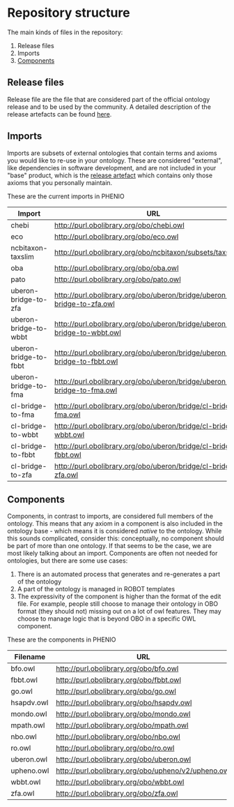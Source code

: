 # Repository structure

The main kinds of files in the repository:

1. Release files
2. Imports
3. [Components](#components)

## Release files
Release file are the file that are considered part of the official ontology release and to be used by the community. A detailed description of the release artefacts can be found [here](https://github.com/INCATools/ontology-development-kit/blob/master/docs/ReleaseArtefacts.md).

## Imports
Imports are subsets of external ontologies that contain terms and axioms you would like to re-use in your ontology. These are considered "external", like dependencies in software development, and are not included in your "base" product, which is the [release artefact](https://github.com/INCATools/ontology-development-kit/blob/master/docs/ReleaseArtefacts.md) which contains only those axioms that you personally maintain.

These are the current imports in PHENIO

| Import | URL | Type |
| ------ | --- | ---- |
| chebi | http://purl.obolibrary.org/obo/chebi.owl | None |
| eco | http://purl.obolibrary.org/obo/eco.owl | None |
| ncbitaxon-taxslim | http://purl.obolibrary.org/obo/ncbitaxon/subsets/taxslim.owl | None |
| oba | http://purl.obolibrary.org/obo/oba.owl | None |
| pato | http://purl.obolibrary.org/obo/pato.owl | None |
| uberon-bridge-to-zfa | http://purl.obolibrary.org/obo/uberon/bridge/uberon-bridge-to-zfa.owl | None |
| uberon-bridge-to-wbbt | http://purl.obolibrary.org/obo/uberon/bridge/uberon-bridge-to-wbbt.owl | None |
| uberon-bridge-to-fbbt | http://purl.obolibrary.org/obo/uberon/bridge/uberon-bridge-to-fbbt.owl | None |
| uberon-bridge-to-fma | http://purl.obolibrary.org/obo/uberon/bridge/uberon-bridge-to-fma.owl | None |
| cl-bridge-to-fma | http://purl.obolibrary.org/obo/uberon/bridge/cl-bridge-to-fma.owl | None |
| cl-bridge-to-wbbt | http://purl.obolibrary.org/obo/uberon/bridge/cl-bridge-to-wbbt.owl | None |
| cl-bridge-to-fbbt | http://purl.obolibrary.org/obo/uberon/bridge/cl-bridge-to-fbbt.owl | None |
| cl-bridge-to-zfa | http://purl.obolibrary.org/obo/uberon/bridge/cl-bridge-to-zfa.owl | None |

## Components
Components, in contrast to imports, are considered full members of the ontology. This means that any axiom in a component is also included in the ontology base - which means it is considered _native_ to the ontology. While this sounds complicated, consider this: conceptually, no component should be part of more than one ontology. If that seems to be the case, we are most likely talking about an import. Components are often not needed for ontologies, but there are some use cases:

1. There is an automated process that generates and re-generates a part of the ontology
2. A part of the ontology is managed in ROBOT templates
3. The expressivity of the component is higher than the format of the edit file. For example, people still choose to manage their ontology in OBO format (they should not) missing out on a lot of owl features. They may choose to manage logic that is beyond OBO in a specific OWL component.

These are the components in PHENIO

| Filename | URL |
| -------- | --- |
| bfo.owl | http://purl.obolibrary.org/obo/bfo.owl |
| fbbt.owl | http://purl.obolibrary.org/obo/fbbt.owl |
| go.owl | http://purl.obolibrary.org/obo/go.owl |
| hsapdv.owl | http://purl.obolibrary.org/obo/hsapdv.owl |
| mondo.owl | http://purl.obolibrary.org/obo/mondo.owl |
| mpath.owl | http://purl.obolibrary.org/obo/mpath.owl |
| nbo.owl | http://purl.obolibrary.org/obo/nbo.owl |
| ro.owl | http://purl.obolibrary.org/obo/ro.owl |
| uberon.owl | http://purl.obolibrary.org/obo/uberon.owl |
| upheno.owl | http://purl.obolibrary.org/obo/upheno/v2/upheno.owl |
| wbbt.owl | http://purl.obolibrary.org/obo/wbbt.owl |
| zfa.owl | http://purl.obolibrary.org/obo/zfa.owl |
